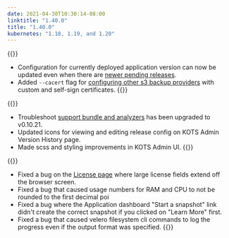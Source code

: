 ```yaml
---
date: 2021-04-30T10:30:14-08:00
linktitle: "1.40.0"
title: "1.40.0"
kubernetes: "1.18, 1.19, and 1.20"
---
```

{{<features>}}
* Configuration for currently deployed application version can now be updated even when there are [newer pending releases](/kotsadm/updating/updating-kots-apps/#updating).
* Added `--cacert` flag for [configuring other s3 backup providers](/kots-cli/velero/configure-other-s3/) with custom and self-sign certificates.
{{</features>}}

{{<changes>}}
* Troubleshoot [support bundle and analyzers](/kotsadm/troubleshooting/support-bundle/) has been upgraded to v0.10.21.
* Updated icons for viewing and editing release config on KOTS Admin Version History page.
* Made scss and styling improvements in KOTS Admin UI.
{{</changes>}}

{{<fixes>}}
* Fixed a bug on the [License page](https://kots.io/kotsadm/updating/license-updates/) where large license fields extend off the browser screen.
* Fixed a bug that caused usage numbers for RAM and CPU to not be rounded to the first decimal poi
* Fixed a bug where the Application dashboard "Start a snapshot" link didn't create the correct snapshot if you clicked on "Learn More" first.
* Fixed a bug that caused velero filesystem cli commands to log the progress even if the output format was specified.
{{</fixes>}}
